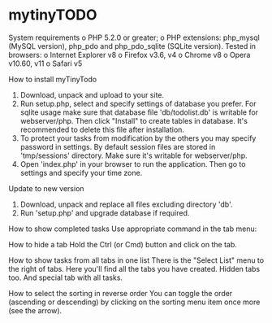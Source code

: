 # mytinyTODO

System requirements
o	PHP 5.2.0 or greater;
o	PHP extensions: php_mysql (MySQL version), php_pdo and php_pdo_sqlite (SQLite version).
Tested in browsers:
o	Internet Explorer v8
o	Firefox v3.6, v4
o	Chrome v8
o	Opera v10.60, v11
o	Safari v5


How to install myTinyTodo
1.	Download, unpack and upload to your site.
2.	Run setup.php, select and specify settings of database you prefer. For sqlite usage make sure that database file 'db/todolist.db' is writable for webserver/php.
Then click "Install" to create tables in database. It's recommended to delete this file after installation.
3.	To protect your tasks from modification by the others you may specify password in settings.
By default session files are stored in 'tmp/sessions' directory. Make sure it's writable for webserver/php.
4.	Open 'index.php' in your browser to run the application. Then go to settings and specify your time zone.


Update to new version
1.	Download, unpack and replace all files excluding directory 'db'.
2.	Run 'setup.php' and upgrade database if required.



How to show completed tasks
Use appropriate command in the tab menu:
  

How to hide a tab
Hold the Ctrl (or Cmd) button and click on the tab.


How to show tasks from all tabs in one list
There is the "Select List" menu to the right of tabs. Here you'll find all the tabs you have created. Hidden tabs too. And special tab with all tasks.
  

How to select the sorting in reverse order
You can toggle the order (ascending or descending) by clicking on the sorting menu item once more (see the arrow).

